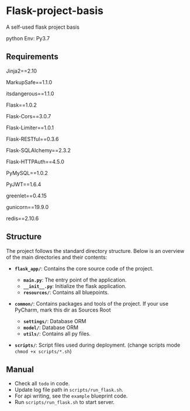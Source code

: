 # Flask-project-basis
A self-used flask project basis

python Env: Py3.7

## Requirements

Jinja2==2.10

MarkupSafe==1.1.0

itsdangerous==1.1.0

Flask==1.0.2

Flask-Cors==3.0.7

Flask-Limiter==1.0.1

Flask-RESTful==0.3.6

Flask-SQLAlchemy==2.3.2

Flask-HTTPAuth==4.5.0

PyMySQL==1.0.2

PyJWT==1.6.4

greenlet==0.4.15

gunicorn==19.9.0

redis==2.10.6


## Structure
The project follows the standard directory structure. Below is an overview of the main directories and their contents:

- **`flask_app/`**: Contains the core source code of the project.
    - **`main.py`**: The entry point of the application.
    - **`__init__.py`**: Initialize the flask application.
    - **`resources/`**: Contains all bluepoints.

- **`common/`**: Contains packages and tools of the project. If your use PyCharm, mark this dir as Sources Root
    - **`settings/`**: Database ORM
    - **`model/`**: Database ORM 
    - **`utils/`**: Contains all py files.

- **`scripts/`**: Script files used during deployment. (change scripts mode `chmod +x scripts/*.sh`)


## Manual
- Check all `todo` in code.
- Update log file path in `scripts/run_flask.sh`.
- For api writing, see the `example` blueprint code.
- Run `scripts/run_flask.sh` to start server.

